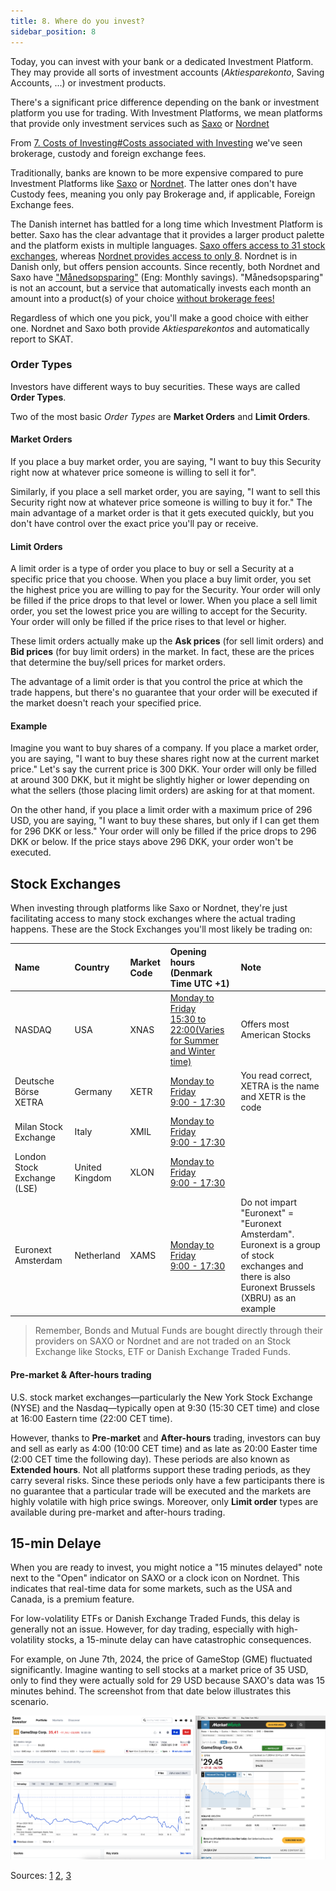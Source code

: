 ```yaml
---
title: 8. Where do you invest?
sidebar_position: 8
---
```


Today, you can invest with your bank or a dedicated Investment Platform. They may provide all sorts of investment accounts (_Aktiesparekonto_, Saving Accounts, ...) or investment products.

There's a significant price difference depending on the bank or investment platform you use for trading. With Investment Platforms, we mean platforms that provide only investment services such as [Saxo](https://www.home.saxo/) or [Nordnet](https://www.nordnet.dk)

From [7. Costs of Investing#Costs associated with Investing](https://dk-invest-101.github.io/Costs%20of%20Investing) we've seen brokerage, custody and foreign exchange fees.

Traditionally, banks are known to be more expensive compared to pure Investment Platforms like [Saxo](https://www.home.saxo/) or [Nordnet](https://www.nordnet.dk). The latter ones don't have Custody fees, meaning you only pay Brokerage and, if applicable, Foreign Exchange fees.

The Danish internet has battled for a long time which Investment Platform is better. Saxo has the clear advantage that it provides a larger product palette and the platform exists in multiple languages. [Saxo offers access to 31 stock exchanges](https://www.home.saxo/rates-and-conditions/stocks/commissions), whereas [Nordnet provides access to only 8](https://www.nordnet.dk/dk/marked/handelskalender). Nordnet is in Danish only, but offers pension accounts. Since recently, both Nordnet and Saxo have ["Månedsopsparing"](https://www.nordnet.dk/dk/kundskab/academy/manedsopsparing/hvad-er-en-manedsopsparing) (Eng: Monthly savings). "Månedsopsparing" is not an account, but a service that automatically invests each month an amount into a product(s) of your choice [without brokerage fees!](https://www.nordnet.dk/dk/kundskab/academy/manedsopsparing/hvad-er-en-manedsopsparing)

Regardless of which one you pick, you'll make a good choice with either one. Nordnet and Saxo both provide _Aktiesparekontos_ and automatically report to SKAT.

### Order Types
Investors have different ways to buy securities. These ways are called **Order Types**.

Two of the most basic _Order Types_ are **Market Orders** and **Limit Orders**.

#### Market Orders
If you place a buy market order, you are saying, "I want to buy this Security right now at whatever price someone is willing to sell it for". 

Similarly, if you place a sell market order, you are saying, "I want to sell this Security right now at whatever price someone is willing to buy it for." The main advantage of a market order is that it gets executed quickly, but you don't have control over the exact price you'll pay or receive.

#### Limit Orders
A limit order is a type of order you place to buy or sell a Security at a specific price that you choose. When you place a buy limit order, you set the highest price you are willing to pay for the Security. Your order will only be filled if the price drops to that level or lower. 
When you place a sell limit order, you set the lowest price you are willing to accept for the Security. Your order will only be filled if the price rises to that level or higher. 

These limit orders actually make up the **Ask prices** (for sell limit orders) and **Bid prices** (for buy limit orders) in the market. In fact, these are the prices that determine the buy/sell prices for market orders.

The advantage of a limit order is that you control the price at which the trade happens, but there's no guarantee that your order will be executed if the market doesn't reach your specified price. 

#### Example
Imagine you want to buy shares of a company. If you place a market order, you are saying, "I want to buy these shares right now at the current market price." Let's say the current price is 300 DKK. Your order will only be filled at around 300 DKK, but it might be slightly higher or lower depending on what the sellers (those placing limit orders) are asking for at that moment.

On the other hand, if you place a limit order with a maximum price of 296 USD, you are saying, "I want to buy these shares, but only if I can get them for 296 DKK or less." Your order will only be filled if the price drops to 296 DKK or below. If the price stays above 296 DKK, your order won't be executed.


## Stock Exchanges
When investing through platforms like Saxo or Nordnet, they're just facilitating access to many stock exchanges where the actual trading happens. These are the Stock Exchanges you'll most likely be trading on:

| Name                        | Country        | Market Code | Opening hours (Denmark Time UTC +1)                                                                                                          | Note                                                                                                                                             |
|:--------------------------- |:-------------- |:----------- |:-------------------------------------------------------------------------------------------------------------------------------------------- |:------------------------------------------------------------------------------------------------------------------------------------------------ |
| NASDAQ                      | USA            | XNAS        | [Monday to Friday<div>15:30 to 22:00(Varies for Summer and Winter time)</div>](https://www.nasdaq.com/stock-market-trading-hours-for-nasdaq) | Offers most American Stocks                                                                                                                      |
| Deutsche Börse XETRA        | Germany        | XETR        | [Monday to Friday<div>9:00 - 17:30</div> ](https://www.xetra.com/xetra-en/trading/trading-calendar-and-trading-hours)                        | You read correct, XETRA is the name and XETR is the code                                                                                         |
| Milan Stock Exchange        | Italy          | XMIL        | [Monday to Friday<div>9:00 - 17:30</div> ](https://www.borsaitaliana.it/azioni/mercati/negoziazioni/negoziazioni/negoziazioni.en.htm)        |                                                                                                                                                  |
| London Stock Exchange (LSE) | United Kingdom | XLON        | [Monday to Friday<div>9:00 - 17:30</div> ](https://www.tradinghours.com/markets/lse)                                                         |                                                                                                                                                  |
| Euronext Amsterdam          | Netherland     | XAMS        | [Monday to Friday<div>9:00 - 17:30</div> ](https://www.tradinghours.com/markets/euronext)                                                    | Do not impart "Euronext" = "Euronext Amsterdam". Euronext is a group of stock exchanges and there is also Euronext Brussels (XBRU) as an example |

> Remember, Bonds and Mutual Funds are bought directly through their providers on SAXO or Nordnet and are not traded on an Stock Exchange like Stocks, ETF or Danish Exchange Traded Funds.

#### Pre-market & After-hours trading
U.S. stock market exchanges—particularly the New York Stock Exchange (NYSE) and the Nasdaq—typically open at 9:30 (15:30 CET time) and close at 16:00 Eastern time (22:00 CET time).

However, thanks to **Pre-market** and **After-hours** trading, investors can buy and sell as early as 4:00 (10:00 CET time) and as late as 20:00 Easter time (2:00 CET time the following day). These periods are also known as **Extended hours**. Not all platforms support these trading periods, as they carry several risks. Since these periods only have a few participants there is no guarantee that a particular trade will be executed and the markets are highly volatile with high price swings. Moreover, only **Limit order** types are available during pre-market and after-hours trading.

## 15-min Delaye
When you are ready to invest, you might notice a "15 minutes delayed" note next to the "Open" indicator on SAXO or a clock icon on Nordnet. This indicates that real-time data for some markets, such as the USA and Canada, is a premium feature.

For low-volatility ETFs or Danish Exchange Traded Funds, this delay is generally not an issue. However, for day trading, especially with high-volatility stocks, a 15-minute delay can have catastrophic consequences.

For example, on June 7th, 2024, the price of GameStop (GME) fluctuated significantly. Imagine wanting to sell stocks at a market price of 35 USD, only to find they were actually sold for 29 USD because SAXO's data was 15 minutes behind. The screenshot from that date below illustrates this scenario.

![](./assets/15-min-delay.png) 

Sources: [1](https://www.nordnet.dk/faq/1731-hvordan-ved-jeg-om-en-kurs-er-i-realtid) [2](https://www.nordnet.dk/faq/6282-hvorfor-er-nogle-kursalarmer-forsinket-med-15-minutter), [3](https://www.help.saxo/hc/da/articles/360001286826-Hvordan-tilmelder-jeg-mig-realtidskurser)